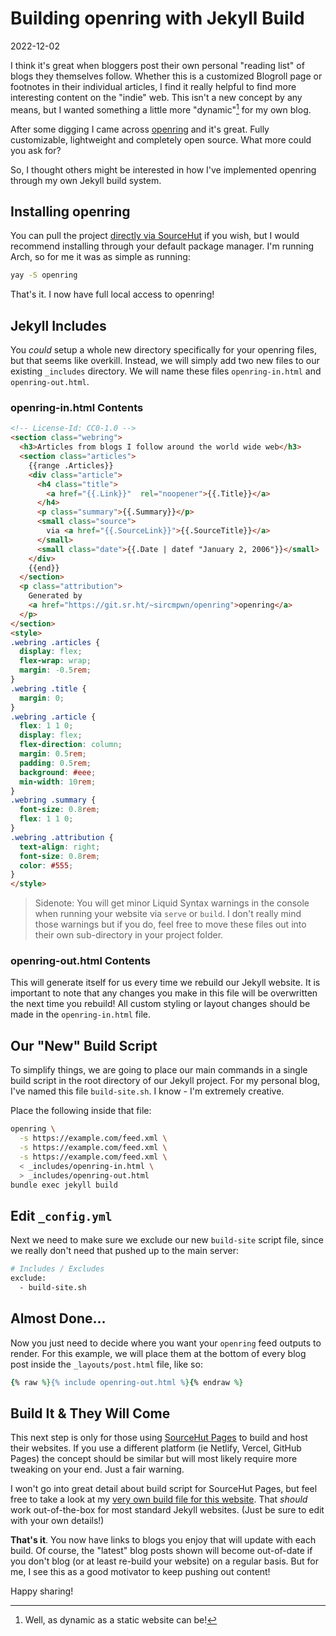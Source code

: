 # Building openring with Jekyll Build

2022-12-02

I think it's great when bloggers post their own personal "reading list" of blogs they themselves follow. Whether this is a customized Blogroll page or footnotes in their individual articles, I find it really helpful to find more interesting content on the "indie" web. This isn't a new concept by any means, but I wanted something a little more "dynamic"[^1] for my own blog.

After some digging I came across [openring](https://sr.ht/~sircmpwn/openring/) and it's great. Fully customizable, lightweight and completely open source. What more could you ask for?

So, I thought others might be interested in how I've implemented openring through my own Jekyll build system.

## Installing openring

You can pull the project [directly via SourceHut](https://sr.ht/~sircmpwn/openring/) if you wish, but I would recommend installing through your default package manager. I'm running Arch, so for me it was as simple as running:

~~~sh
yay -S openring
~~~

That's it. I now have full local access to openring!

## Jekyll Includes

You *could* setup a whole new directory specifically for your openring files, but that seems like overkill. Instead, we will simply add two new files to our existing `_includes` directory. We will name these files `openring-in.html` and `openring-out.html`.

### openring-in.html Contents

~~~html
<!-- License-Id: CC0-1.0 -->
<section class="webring">
  <h3>Articles from blogs I follow around the world wide web</h3>
  <section class="articles">
    {{range .Articles}}
    <div class="article">
      <h4 class="title">
        <a href="{{.Link}}"  rel="noopener">{{.Title}}</a>
      </h4>
      <p class="summary">{{.Summary}}</p>
      <small class="source">
        via <a href="{{.SourceLink}}">{{.SourceTitle}}</a>
      </small>
      <small class="date">{{.Date | datef "January 2, 2006"}}</small>
    </div>
    {{end}}
  </section>
  <p class="attribution">
    Generated by
    <a href="https://git.sr.ht/~sircmpwn/openring">openring</a>
  </p>
</section>
<style>
.webring .articles {
  display: flex;
  flex-wrap: wrap;
  margin: -0.5rem;
}
.webring .title {
  margin: 0;
}
.webring .article {
  flex: 1 1 0;
  display: flex;
  flex-direction: column;
  margin: 0.5rem;
  padding: 0.5rem;
  background: #eee;
  min-width: 10rem;
}
.webring .summary {
  font-size: 0.8rem;
  flex: 1 1 0;
}
.webring .attribution {
  text-align: right;
  font-size: 0.8rem;
  color: #555;
}
</style>
~~~

> Sidenote: You will get minor Liquid Syntax warnings in the console when running your website via `serve` or `build`. I don't really mind those warnings but if you do, feel free to move these files out into their own sub-directory in your project folder.

### openring-out.html Contents

This will generate itself for us every time we rebuild our Jekyll website. It is important to note that any changes you make in this file will be overwritten the next time you rebuild! All custom styling or layout changes should be made in the `openring-in.html` file.

## Our "New" Build Script

To simplify things, we are going to place our main commands in a single build script in the root directory of our Jekyll project. For my personal blog, I've named this file `build-site.sh`. I know - I'm extremely creative.

Place the following inside that file:

~~~sh
openring \
  -s https://example.com/feed.xml \
  -s https://example.com/feed.xml \
  -s https://example.com/feed.xml \
  < _includes/openring-in.html \
  > _includes/openring-out.html
bundle exec jekyll build
~~~

## Edit `_config.yml`

Next we need to make sure we exclude our new `build-site` script file, since we really don't need that pushed up to the main server:

~~~sh
# Includes / Excludes
exclude:
  - build-site.sh
~~~

## Almost Done...

Now you just need to decide where you want your `openring` feed outputs to render. For this example, we will place them at the bottom of every blog post inside the `_layouts/post.html` file, like so:

~~~ruby
{% raw %}{% include openring-out.html %}{% endraw %}
~~~

## Build It & They Will Come

This next step is only for those using [SourceHut Pages](https://srht.site) to build and host their websites. If you use a different platform (ie Netlify, Vercel, GitHub Pages) the concept should be similar but will most likely require more tweaking on your end. Just a fair warning.

I won't go into great detail about build script for SourceHut Pages, but feel free to take a look at my [very own build file for this website](https://git.sr.ht/~bt/btxx.orgtree/master/item/.build.yml). That *should* work out-of-the-box for most standard Jekyll websites. (Just be sure to edit with your own details!)

**That's it**. You now have links to blogs you enjoy that will update with each build. Of course, the "latest" blog posts shown will become out-of-date if you don't blog (or at least re-build your website) on a regular basis. But for me, I see this as a good motivator to keep pushing out content!

Happy sharing!

[^1]: Well, as dynamic as a static website can be!